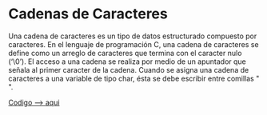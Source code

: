 # Cadenas de Caracteres

Una cadena de caracteres es un tipo de datos estructurado compuesto por caracteres. En el lenguaje de programación C, una cadena de caracteres se define como un arreglo de caracteres que termina con el caracter nulo (‘\0’). El acceso a una cadena se realiza por medio de un apuntador que señala al primer caracter de la cadena. Cuando se asigna una cadena de caracteres a una variable de tipo char, ésta se debe escribir entre comillas " ".



[Codigo --> aqui](cadenas.c)